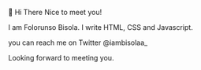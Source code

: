  👋 Hi There
 Nice to meet you!
 
I am Folorunso Bisola. I write HTML, CSS and Javascript.

 you can reach me on Twitter @iambisolaa_
 
 Looking forward to meeting you.
 

